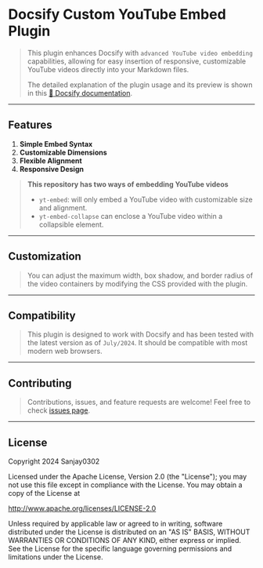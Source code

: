 # Docsify Custom YouTube Embed Plugin

> This plugin enhances Docsify with `advanced YouTube video embedding` capabilities, allowing for easy insertion of responsive, customizable YouTube videos directly into your Markdown files.
>
> The detailed explanation of the plugin usage and its preview is shown in this [:link: Docsify documentation](https://sanjay0302.github.io/docsify-yt-embed/#/).

---

## Features

1. **Simple Embed Syntax**
2. **Customizable Dimensions**
3. **Flexible Alignment**
4. **Responsive Design**

> **This repository has two ways of embedding YouTube videos**
>
> - `yt-embed`: will only embed a YouTube video with customizable size and alignment.
> - `yt-embed-collapse` can enclose a YouTube video within a collapsible element.

---

## Customization

> You can adjust the maximum width, box shadow, and border radius of the video containers by modifying the CSS provided with the plugin.

---

## Compatibility

>This plugin is designed to work with Docsify and has been tested with the latest version as of `July/2024`. It should be compatible with most modern web browsers.

---

## Contributing

> Contributions, issues, and feature requests are welcome! Feel free to check [issues page](https://github.com/Sanjay0302/docsify-yt-embed/issues/1).

---

## License

Copyright 2024 Sanjay0302

Licensed under the Apache License, Version 2.0 (the "License");
you may not use this file except in compliance with the License.
You may obtain a copy of the License at

   <http://www.apache.org/licenses/LICENSE-2.0>

Unless required by applicable law or agreed to in writing, software
distributed under the License is distributed on an "AS IS" BASIS,
WITHOUT WARRANTIES OR CONDITIONS OF ANY KIND, either express or implied.
See the License for the specific language governing permissions and
limitations under the License.
